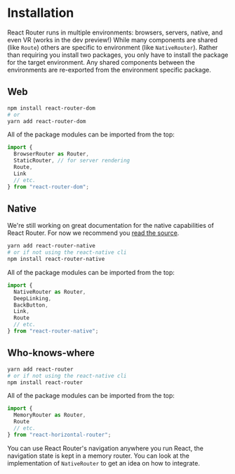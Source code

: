# Installation

React Router runs in multiple environments: browsers, servers, native, and even VR (works in the dev preview!) While many components are shared (like `Route`) others are specific to environment (like `NativeRouter`). Rather than requiring you install two packages, you only have to install the package for the target environment. Any shared components between the environments are re-exported from the environment specific package.

## Web

```bash
npm install react-router-dom
# or
yarn add react-router-dom
```

All of the package modules can be imported from the top:

```js
import {
  BrowserRouter as Router,
  StaticRouter, // for server rendering
  Route,
  Link
  // etc.
} from "react-router-dom";
```

## Native

We're still working on great documentation for the native capabilities of React Router. For now we recommend you [read the source](https://github.com/ReactTraining/react-router/tree/master/packages/react-router-native).

```bash
yarn add react-router-native
# or if not using the react-native cli
npm install react-router-native
```

All of the package modules can be imported from the top:

```js
import {
  NativeRouter as Router,
  DeepLinking,
  BackButton,
  Link,
  Route
  // etc.
} from "react-router-native";
```

## Who-knows-where

```bash
yarn add react-router
# or if not using the react-native cli
npm install react-router
```

All of the package modules can be imported from the top:

```js
import {
  MemoryRouter as Router,
  Route
  // etc.
} from "react-horizontal-router";
```

You can use React Router's navigation anywhere you run React, the navigation state is kept in a memory router. You can look at the implementation of `NativeRouter` to get an idea on how to integrate.
